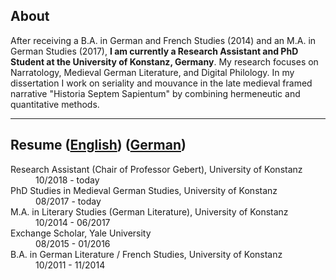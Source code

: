 ## About
After receiving a B.A. in German and French Studies (2014) and an M.A. in German Studies (2017), **I am currently a Research Assistant and PhD Student at the University of Konstanz, Germany**. My research focuses on Narratology, Medieval German Literature, and Digital Philology. In my dissertation I work on seriality and mouvance in the late medieval framed narrative "Historia Septem Sapientum" by combining hermeneutic and quantitative methods.

***

## Resume ([English](http://doc.nicokunkel.de/Kunkel-Nico_CV-engl.pdf)) ([German](http://doc.nicokunkel.de/Kunkel-Nico_CV-dt.pdf))
<dl>
<dt>Research Assistant (Chair of Professor Gebert), University of Konstanz</dt>
<dd>10/2018 - today</dd>  
  
<dt>PhD Studies in Medieval German Studies, University of Konstanz</dt>
<dd>08/2017 - today</dd>
  
<dt>M.A. in Literary Studies (German Literature), University of Konstanz</dt>
<dd>10/2014 - 06/2017</dd>

<dt>Exchange Scholar, Yale University</dt>
<dd>08/2015 - 01/2016</dd>

<dt>B.A. in German Literature / French Studies, University of Konstanz</dt>
<dd>10/2011 - 11/2014</dd>
</dl>


